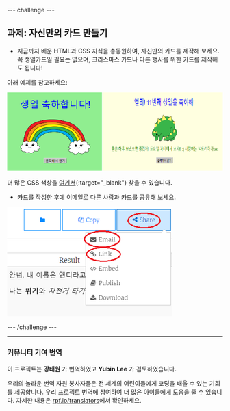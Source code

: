 --- challenge ---

## 과제: 자신만의 카드 만들기

+ 지금까지 배운 HTML과 CSS 지식을 총동원하여, 자신만의 카드를 제작해 보세요. 꼭 생일카드일 필요는 없으며, 크리스마스 카드나 다른 행사를 위한 카드를 제작해도 됩니다!

아래 예제를 참고하세요:

![스크린샷](images/birthday-final.png)

더 많은 CSS 색상을 [여기서](http://jumpto.cc/colours){:target="_blank"} 찾을 수 있습니다.

+ 카드를 작성한 후에 이메일로 다른 사람과 카드를 공유해 보세요.

![스크린샷](images/birthday-share.png)

--- /challenge ---

***
### 커뮤니티 기여 번역 

이 프로젝트는 **강태원** 가 번역하였고 **Yubin Lee** 가 검토하였습니다. 

우리의 놀라운 번역 자원 봉사자들은 전 세계의 어린이들에게 코딩을 배울 수 있는 기회를 제공합니다. 우리 프로젝트 번역에 참여하여 더 많은 아이들에게 도움을 줄 수 있습니다. 자세한 내용은 [rpf.io/translators](https://rpf.io/translators)에서 확인하세요.
